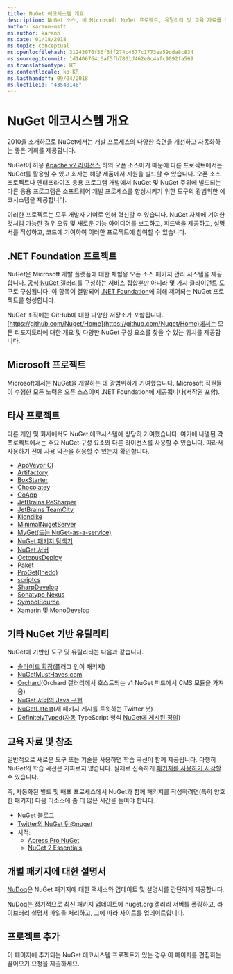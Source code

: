 ```yaml
---
title: NuGet 에코시스템 개요
description: NuGet 소스, 비 Microsoft NuGet 프로젝트, 유틸리티 및 교육 자료를 포함하여 NuGet 에코시스템에 있는 포괄적인 리소스입니다.
author: karann-msft
ms.author: karann
ms.date: 01/18/2018
ms.topic: conceptual
ms.openlocfilehash: 31243076f36f6ff274c4377c1773ea59dda8c834
ms.sourcegitcommit: 1d1406764c6af5fb7801d462e0c4afc9092fa569
ms.translationtype: HT
ms.contentlocale: ko-KR
ms.lasthandoff: 09/04/2018
ms.locfileid: "43548146"
---
```

# <a name="an-overview-of-the-nuget-ecosystem"></a>NuGet 에코시스템 개요

2010을 소개하므로 NuGet에서는 개발 프로세스의 다양한 측면을 개선하고 자동화하는 좋은 기회를 제공합니다.

NuGet이 허용 [Apache v2 라이선스](http://choosealicense.com/licenses/apache/) 하의 오픈 소스이기 때문에 다른 프로젝트에서는 NuGet를 활용할 수 있고 회사는 해당 제품에서 지원을 빌드할 수 있습니다. 오픈 소스 프로젝트나 엔터프라이즈 응용 프로그램 개발에서 NuGet 및 NuGet 주위에 빌드되는 다른 응용 프로그램은 소프트웨어 개발 프로세스를 향상시키기 위한 도구의 광범위한 에코시스템을 제공합니다.

이러한 프로젝트는 모두 개발자 기여로 인해 혁신할 수 있습니다. NuGet 자체에 기여한 것처럼 가능한 경우 오류 및 새로운 기능 아이디어를 보고하고, 피드백을 제공하고, 설명서를 작성하고, 코드에 기여하여 이러한 프로젝트에 참여할 수 있습니다.

## <a name="net-foundation-projects"></a>.NET Foundation 프로젝트

NuGet은 Microsoft 개발 플랫폼에 대한 체험용 오픈 소스 패키지 관리 시스템을 제공합니다. [공식 NuGet 갤러리](http://www.nuget.org)를 구성하는 서비스 집합뿐만 아니라 몇 가지 클라이언트 도구로 구성됩니다. 이 항목이 결합되어 [.NET Foundation](http://www.dotnetfoundation.org/)에 의해 제어되는 NuGet 프로젝트를 형성합니다.

NuGet 조직에는 GitHub에 대한 다양한 저장소가 포함됩니다. [https://github.com/Nuget/Home](https://github.com/Nuget/Home)에서는 모든 리포지토리에 대한 개요 및 다양한 NuGet 구성 요소를 찾을 수 있는 위치를 제공합니다.

## <a name="microsoft-projects"></a>Microsoft 프로젝트

Microsoft에서는 NuGet을 개발하는 데 광범위하게 기여했습니다. Microsoft 직원들이 수행한 모든 노력은 오픈 소스이며 .NET Foundation에 제공됩니다(저작권 포함).

## <a name="non-microsoft-projects"></a>타사 프로젝트

다른 개인 및 회사에서도 NuGet 에코시스템에 상당히 기여했습니다. 여기에 나열된 각 프로젝트에서는 주요 NuGet 구성 요소와 다른 라이선스를 사용할 수 있습니다. 따라서 사용하기 전에 사용 약관을 허용할 수 있는지 확인합니다.

- [AppVeyor CI](https://www.appveyor.com/)
- [Artifactory](https://www.jfrog.com/artifactory/)
- [BoxStarter](http://boxstarter.org/)
- [Chocolatey](https://chocolatey.org/)
- [CoApp](http://coapp.org/)
- [JetBrains ReSharper](https://resharper-plugins.jetbrains.com/)
- [JetBrains TeamCity](https://www.jetbrains.com/teamcity/)
- [Klondike](https://github.com/themotleyfool/Klondike)
- [MinimalNugetServer](https://github.com/TanukiSharp/MinimalNugetServer)
- [MyGet(또는 NuGet-as-a-service)](http://www.myget.org/)
- [NuGet 패키지 탐색기](https://github.com/NuGetPackageExplorer/NuGetPackageExplorer)
- [NuGet 서버](http://nugetserver.net/)
- [OctopusDeploy](https://octopus.com/)
- [Paket](https://fsprojects.github.io/Paket/)
- [ProGet(Inedo)](http://inedo.com/proget)
- [scriptcs](http://scriptcs.net/)
- [SharpDevelop](http://community.sharpdevelop.net/blogs/mattward/archive/2011/01/23/NuGetSupportInSharpDevelop.aspx)
- [Sonatype Nexus](http://www.sonatype.com/nexus-repository-sonatype)
- [SymbolSource](http://www.symbolsource.org/Public)
- [Xamarin 및 MonoDevelop](https://github.com/mrward/monodevelop-nuget-addin)

## <a name="other-nuget-based-utilities"></a>기타 NuGet 기반 유틸리티

NuGet에 기반한 도구 및 유틸리티는 다음과 같습니다.

- [슬라이드 확장](http://getglimpse.com/Packages)(플러그 인이 패키지)
- [NuGetMustHaves.com](http://nugetmusthaves.com/)
- [Orchard](http://www.orchardproject.net/)(Orchard 갤러리에서 호스트되는 v1 NuGet 피드에서 CMS 모듈을 가져옴)
- [NuGet 서버의 Java 구현](http://jonnyzzz.com/blog/2012/03/07/nuget-server-in-pure-java/)
- [NuGetLatest](https://twitter.com/NuGetLatest)(새 패키지 게시를 트윗하는 Twitter 봇)
- [DefinitelyTyped](http://definitelytyped.org/)([자동](https://github.com/DefinitelyTyped/NugetAutomation/) TypeScript 형식 [NuGet에 게시된 정의](http://www.nuget.org/packages?q=DefinitelyTyped))

## <a name="training-materials-and-references"></a>교육 자료 및 참조

일반적으로 새로운 도구 또는 기술을 사용하면 학습 곡선이 함께 제공됩니다. 다행히 NuGet의 학습 곡선은 가파르지 않습니다. 실제로 신속하게 [패키지를 사용하기 시작](../quickstart/use-a-package.md)할 수 있습니다.

즉, 자동화된 빌드 및 배포 프로세스에서 NuGet과 함께 패키지를 작성하려면(특히 양호한 패키지) 다음 리소스에 좀 더 많은 시간을 들여야 합니다.

- [NuGet 블로그](http://blog.nuget.org/)
- [Twitter의 NuGet 팀@nuget](http://twitter.com/nuget)
- 서적:
  - [Apress Pro NuGet](http://bit.ly/ProNuGet)
  - [NuGet 2 Essentials](http://www.amazon.com/NuGet-2-Essentials-Damir-Arh-ebook/dp/B00GTQD5M4)

## <a name="documentation-for-individual-packages"></a>개별 패키지에 대한 설명서

[NuDoq](http://nudoq.org)은 NuGet 패키지에 대한 액세스와 업데이트 및 설명서를 간단하게 제공합니다.

NuDoq는 정기적으로 최신 패키지 업데이트에 nuget.org 갤러리 서버를 폴링하고, 라이브러리 설명서 파일을 처리하고, 그에 따라 사이트를 업데이트합니다.

## <a name="adding-your-project"></a>프로젝트 추가

이 페이지에 추가되는 NuGet 에코시스템 프로젝트가 있는 경우 이 페이지를 편집하는 끌어오기 요청을 제출하세요.
